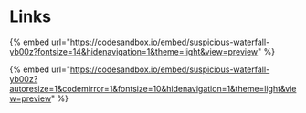 # Links

{% embed url="https://codesandbox.io/embed/suspicious-waterfall-yb00z?fontsize=14&hidenavigation=1&theme=light&view=preview" %}

{% embed url="https://codesandbox.io/embed/suspicious-waterfall-yb00z?autoresize=1&codemirror=1&fontsize=10&hidenavigation=1&theme=light&view=preview" %}



